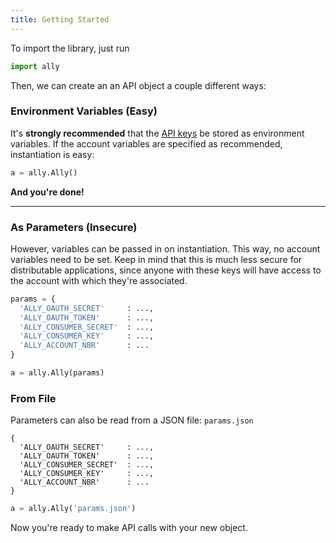 ```yaml
---
title: Getting Started
---
```


To import the library, just run
```python
import ally
```

Then, we can create an an API object a couple different ways:

### Environment Variables (Easy)
It's **strongly recommended** that the [API keys](https://alienbrett.github.io/PyAlly/apikeys) be stored as environment variables. If the account variables are specified as recommended, instantiation is easy:
```python
a = ally.Ally()
```
**And you're done!**

***

### As Parameters (Insecure)

However, variables can be passed in on instantiation. This way, no account variables need to be set.
Keep in mind that this is much less secure for distributable applications, since anyone with these keys
will have access to the account with which they're associated.
```python
params = {
  'ALLY_OAUTH_SECRET'     : ...,
  'ALLY_OAUTH_TOKEN'      : ...,
  'ALLY_CONSUMER_SECRET'  : ...,
  'ALLY_CONSUMER_KEY'     : ...,
  'ALLY_ACCOUNT_NBR'      : ...
}

a = ally.Ally(params)
```
### From File

Parameters can also be read from a JSON file:
`params.json`
```
{
  'ALLY_OAUTH_SECRET'     : ...,
  'ALLY_OAUTH_TOKEN'      : ...,
  'ALLY_CONSUMER_SECRET'  : ...,
  'ALLY_CONSUMER_KEY'     : ...,
  'ALLY_ACCOUNT_NBR'      : ...
}
```
```python
a = ally.Ally('params.json')
```
Now you're ready to make API calls with your new object.
